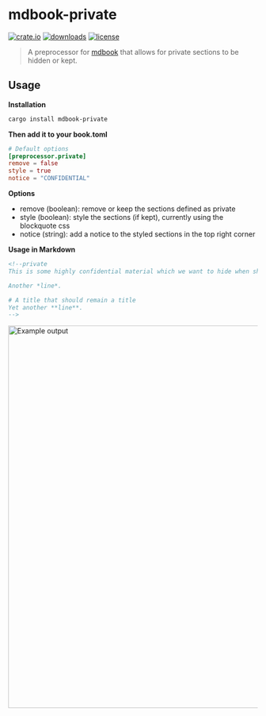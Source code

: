 # mdbook-private

[![crate.io](https://img.shields.io/crates/v/mdbook-private)](https://crates.io/crates/mdbook-private)
[![downloads](https://img.shields.io/crates/d/mdbook-private)](https://crates.io/crates/mdbook-private)
[![license](https://img.shields.io/github/license/RealAtix/mdbook-private)](LICENSE)

> A preprocessor for [mdbook](https://github.com/rust-lang-nursery/mdBook) that allows for private sections to be hidden or kept.

## Usage

**Installation**
```sh
cargo install mdbook-private
```

**Then add it to your book.toml**
```toml
# Default options
[preprocessor.private]
remove = false
style = true
notice = "CONFIDENTIAL"
```

**Options**
- remove (boolean): remove or keep the sections defined as private
- style (boolean): style the sections (if kept), currently using the blockquote css
- notice (string): add a notice to the styled sections in the top right corner

**Usage in Markdown**
```markdown
<!--private
This is some highly confidential material which we want to hide when sharing with external parties.

Another *line*.

# A title that should remain a title  
Yet another **line**.
-->
```

<img width="771" alt="Example output" src="https://user-images.githubusercontent.com/4161235/220068655-96b89372-784e-4a12-8ef0-8f15b7d0c557.png">

